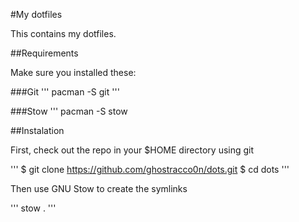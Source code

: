 #My dotfiles

This contains my dotfiles.

##Requirements

Make sure you installed these:

###Git
'''
pacman -S git
'''

###Stow
'''
pacman -S stow

##Instalation

First, check out the repo in your $HOME directory using git

'''
$ git clone https://github.com/ghostracco0n/dots.git
$ cd dots
'''

Then use GNU Stow to create the symlinks

'''
stow .
'''
